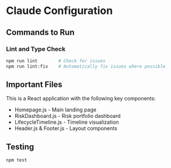 # Claude Configuration

## Commands to Run

### Lint and Type Check
```bash
npm run lint        # Check for issues
npm run lint:fix    # Automatically fix issues where possible
```

## Important Files

This is a React application with the following key components:
- Homepage.js - Main landing page
- RiskDashboard.js - Risk portfolio dashboard
- LifecycleTimeline.js - Timeline visualization
- Header.js & Footer.js - Layout components

## Testing
```bash
npm test
```